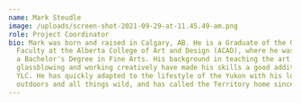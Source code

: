 ```yaml
---
name: Mark Steudle
image: /uploads/screen-shot-2021-09-29-at-11.45.49-am.png
role: Project Coordinator
bio: Mark was born and raised in Calgary, AB. He is a Graduate of the Glass
  Faculty at the Alberta College of Art and Design (ACAD), where he was granted
  a Bachelor's Degree in Fine Arts. His background in teaching the art of
  glassblowing and working creatively have made his skills a good addition at
  YLC. He has quickly adapted to the lifestyle of the Yukon with his love of the
  outdoors and all things wild, and has called the Territory home since 2013.
---
```

